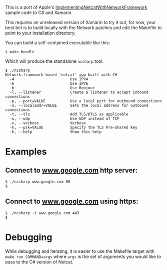 This is a port of Apple's
[ImplementingNetcatWithNetworkFramework](https://developer.apple.com/documentation/network/implementing_netcat_with_network_framework)
sample code to C# and Xamarin.

This requires an unreleased version of Xamarin to try it out, for now,
your best bet is to build locally with the Network patches and edit
the Makefile to point to your installation directory.

You can build a self-contained executable like this:

```
$ make bundle
```

Which will produce the standalone `ncsharp` tool:


```
$ ./ncsharp
Network.framework-based 'netcat' app built with C#
  -4                         Use IPV4
  -6                         Use IPV6
  -b                         Use Bonjour
  -l, --listener             Create a listener to accept inbound connections
  -p, --port=VALUE           Use a local port for outbound connections
  -s, --localaddr=VALUE      Sets the local address for outbound connections
  -t, --tls                  Add TLS/DTLS as applicable
  -u, --udp                  Use UDP instead of TCP
  -v, --verbose              Verbose
  -k, --psk=VALUE            Specify the TLS Pre-Shared Key
  -h, --help                 Show this help
```


# Examples

## Connect to www.google.com http server:

```
$ ./ncsharp www.google.com 80
$
```

## Connect to www.google.com using https:

```
$ ./ncsharp -t www.google.com 443
$
```

## 

# Debugging

While debugging and iterating, it is easier to use the Makefile target
with `make run COMMAND=args` where `args` is the set of arguments you
would like to pass to the C# version of Netcat.
